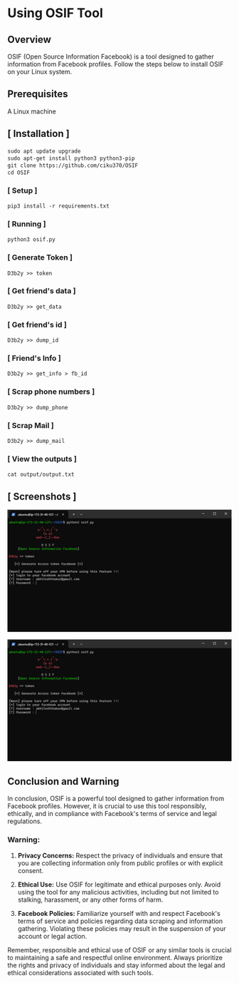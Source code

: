 # Using OSIF Tool

## Overview

OSIF (Open Source Information Facebook) is a tool designed to gather information from Facebook profiles. Follow the steps below to install OSIF on your Linux system.

## Prerequisites

A Linux machine

## [ Installation ]
```
sudo apt update upgrade
sudo apt-get install python3 python3-pip
git clone https://github.com/ciku370/OSIF
cd OSIF
```

### [ Setup ]
```
pip3 install -r requirements.txt
```
### [ Running ]
```
python3 osif.py
```

### [ Generate Token ]
```
D3b2y >> token
```

### [ Get friend's data ]
```
D3b2y >> get_data
```

### [ Get friend's id ]
```
D3b2y >> dump_id
```

### [ Friend's Info ]
```
D3b2y >> get_info > fb_id
```

### [ Scrap phone numbers ]
```
D3b2y >> dump_phone
```

### [ Scrap Mail ]
```
D3b2y >> dump_mail
```

### [ View the outputs ]
```
cat output/output.txt
```



## [ Screenshots ]
![screenshoots](/images/OSIF/osif.png)

![screenshoots](/images/OSIF/osif.png)


## Conclusion and Warning

In conclusion, OSIF is a powerful tool designed to gather information from Facebook profiles. However, it is crucial to use this tool responsibly, ethically, and in compliance with Facebook's terms of service and legal regulations.

### Warning:

1. **Privacy Concerns:** Respect the privacy of individuals and ensure that you are collecting information only from public profiles or with explicit consent.

2. **Ethical Use:** Use OSIF for legitimate and ethical purposes only. Avoid using the tool for any malicious activities, including but not limited to stalking, harassment, or any other forms of harm.

3. **Facebook Policies:** Familiarize yourself with and respect Facebook's terms of service and policies regarding data scraping and information gathering. Violating these policies may result in the suspension of your account or legal action.

Remember, responsible and ethical use of OSIF or any similar tools is crucial to maintaining a safe and respectful online environment. Always prioritize the rights and privacy of individuals and stay informed about the legal and ethical considerations associated with such tools.
